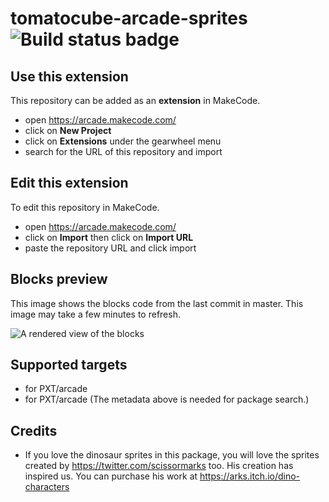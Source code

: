 # tomatocube-arcade-sprites ![Build status badge](https://github.com/tomatocube18/tomatocube-arcade-sprites/workflows/MakeCode/badge.svg)



## Use this extension

This repository can be added as an **extension** in MakeCode.

* open https://arcade.makecode.com/
* click on **New Project**
* click on **Extensions** under the gearwheel menu
* search for the URL of this repository and import

## Edit this extension

To edit this repository in MakeCode.

* open https://arcade.makecode.com/
* click on **Import** then click on **Import URL**
* paste the repository URL and click import

## Blocks preview

This image shows the blocks code from the last commit in master.
This image may take a few minutes to refresh.

![A rendered view of the blocks](https://github.com/tomatocube18/tomatocube-arcade-sprites/raw/master/.makecode/blocks.png)

## Supported targets

* for PXT/arcade
* for PXT/arcade
(The metadata above is needed for package search.)

## Credits

* If you love the dinosaur sprites in this package, you will love the sprites created by https://twitter.com/scissormarks too. His creation has inspired us. You can purchase his work at https://arks.itch.io/dino-characters
